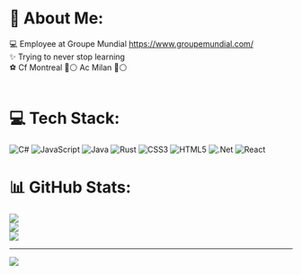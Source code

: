 # 💫 About Me:<br>
💻 Employee at Groupe Mundial https://www.groupemundial.com/<br>
✨ Trying to never stop learning<br>
⚽ Cf Montreal 🔵⚪ Ac Milan 🔴⚪<br>
<br>
# 💻 Tech Stack:
![C#](https://img.shields.io/badge/c%23-%23239120.svg?style=for-the-badge&logo=csharp&logoColor=white) ![JavaScript](https://img.shields.io/badge/javascript-%23323330.svg?style=for-the-badge&logo=javascript&logoColor=%23F7DF1E) ![Java](https://img.shields.io/badge/java-%23ED8B00.svg?style=for-the-badge&logo=openjdk&logoColor=white) ![Rust](https://img.shields.io/badge/rust-%23000000.svg?style=for-the-badge&logo=rust&logoColor=white) ![CSS3](https://img.shields.io/badge/css3-%231572B6.svg?style=for-the-badge&logo=css3&logoColor=white) ![HTML5](https://img.shields.io/badge/html5-%23E34F26.svg?style=for-the-badge&logo=html5&logoColor=white) ![.Net](https://img.shields.io/badge/.NET-5C2D91?style=for-the-badge&logo=.net&logoColor=white) ![React](https://img.shields.io/badge/react-%2320232a.svg?style=for-the-badge&logo=react&logoColor=%2361DAFB)
# 📊 GitHub Stats:
![](https://github-readme-stats.vercel.app/api?username=FelixBlanchette&theme=dark&hide_border=false&include_all_commits=false&count_private=true)<br/>
![](https://nirzak-streak-stats.vercel.app/?user=FelixBlanchette&theme=dark&hide_border=false)<br/>
![](https://github-readme-stats.vercel.app/api/top-langs/?username=FelixBlanchette&theme=dark&hide_border=false&include_all_commits=false&count_private=true&layout=compact)

---
[![](https://visitcount.itsvg.in/api?id=FelixBlanchette&icon=0&color=0)](https://visitcount.itsvg.in)

<!-- Proudly created with GPRM ( https://gprm.itsvg.in ) -->
